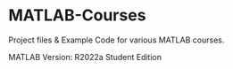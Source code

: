 # MATLAB-Courses
Project files &amp; Example Code for various MATLAB courses.


MATLAB Version: R2022a Student Edition
